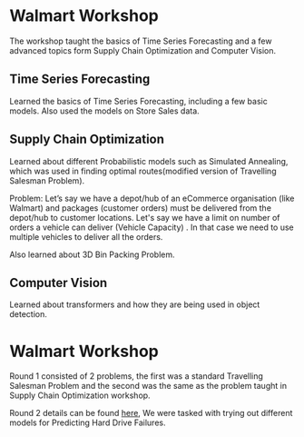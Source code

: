 # Walmart Workshop

The workshop taught the basics of Time Series Forecasting and a few advanced topics form Supply Chain Optimization and Computer Vision.

## Time Series Forecasting

Learned the basics of Time Series Forecasting, including a few basic models. Also used the models on Store Sales data.

## Supply Chain Optimization

Learned about different Probabilistic models such as Simulated Annealing, which was used in finding optimal routes(modified version of Travelling Salesman Problem). 

Problem: Let’s say we have a depot/hub of an eCommerce organisation (like Walmart) and packages (customer orders) must be delivered from the depot/hub to
customer locations. Let's say we have a limit on number of orders a vehicle can deliver (Vehicle Capacity) . In that case we need to use
multiple vehicles to deliver all the orders.

Also learned about 3D Bin Packing Problem.

## Computer Vision

Learned about transformers and how they are being used in object detection.

# Walmart Workshop

Round 1 consisted of 2 problems, the first was a standard Travelling Salesman Problem and the second was the same as the problem taught in Supply Chain Optimization workshop.

Round 2 details can be found [here](https://github.com/Risdorn/Predicting-Drive-Failure), We were tasked with trying out different models for Predicting Hard Drive Failures.
